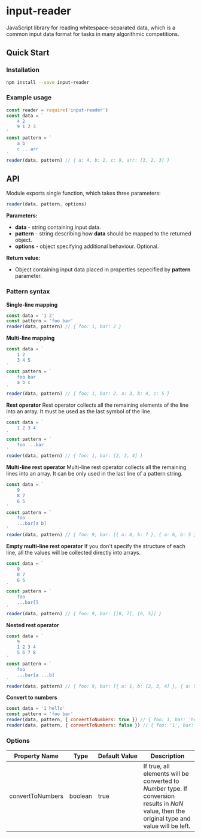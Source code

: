 # input-reader
JavaScript library for reading whitespace-separated data, which is a common input data format for tasks in many algorithmic competitions.

## Quick Start
### Installation
```bash
npm install --save input-reader
```

### Example usage
```javascript
const reader = require('input-reader')
const data = `
    4 2
    9 1 2 3
`
const pattern = `
    a b
    c ...arr
`
reader(data, pattern) // { a: 4, b: 2, c: 9, arr: [1, 2, 3] }
```

## API
Module exports single function, which takes three parameters:
```javascript
reader(data, pattern, options)
```
**Parameters:**
* **data** - string containing input data.
* **pattern** - string describing how **data** should be mapped to the returned object.
* **options** - object specifying additional behaviour. Optional.

**Return value:**
* Object containing input data placed in properties sepecified by **pattern** parameter.

### Pattern syntax
**Single-line mapping**
```javascript
const data = '1 2'
const pattern = 'foo bar'
reader(data, pattern) // { foo: 1, bar: 2 }
```

**Multi-line mapping**
```javascript
const data = `
    1 2
    3 4 5
`
const pattern = `
    foo bar
    a b c
`
reader(data, pattern) // { foo: 1, bar: 2, a: 3, b: 4, c: 5 }
```

**Rest operator**
Rest operator collects all the remaining elements of the line into an array. It must be used as the last symbol of the line.
```javascript
const data = `
    1 2 3 4
`
const pattern = `
    foo ...bar
`
reader(data, pattern) // { foo: 1, bar: [2, 3, 4] }
```

**Multi-line rest operator**
Multi-line rest operator collects all the remaining lines into an array. It can be only used in the last line of a pattern string.
```javascript
const data = `
    9
    8 7
    6 5
`
const pattern = `
    foo
    ...bar[a b]
`
reader(data, pattern) // { foo: 9, bar: [{ a: 8, b: 7 }, { a: 6, b: 5 }] }
```

**Empty multi-line rest operator**
If you don't specify the structure of each line, all the values will be collected directly into arrays.
```javascript
const data = `
    9
    8 7
    6 5
`
const pattern = `
    foo
    ...bar[]
`
reader(data, pattern) // { foo: 9, bar: [[8, 7], [6, 5]] }
```

**Nested rest operator**
```javascript
const data = `
    9
    1 2 3 4
    5 6 7 8
`
const pattern = `
    foo
    ...bar[a ...b]
`
reader(data, pattern) // { foo: 9, bar: [{ a: 1, b: [2, 3, 4] }, { a: 5, b: [6, 7, 8] }] }
```

**Convert to numbers**
```javascript
const data = '1 hello'
const pattern = 'foo bar'
reader(data, pattern, { convertToNumbers: true }) // { foo: 1, bar: 'hello' }
reader(data, pattern, { convertToNumbers: false }) // { foo: '1', bar: 'hello' }
```

### Options
Property&nbsp;Name | Type | Default&nbsp;Value | Description
--- | --- | --- | ---
convertToNumbers | boolean | true | If true, all elements will be converted to *Number* type. If conversion results in *NaN* value, then the original type and value will be left.
